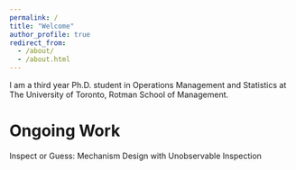 ```yaml
---
permalink: /
title: "Welcome"
author_profile: true
redirect_from: 
  - /about/
  - /about.html
---
```


I am a third year Ph.D. student in Operations Management and Statistics at The University of Toronto, Rotman School of Management. 

Ongoing Work
======
Inspect or Guess: Mechanism Design with Unobservable Inspection

